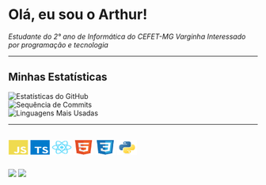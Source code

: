 # Olá, eu sou o Arthur! 

*Estudante do 2° ano de Informática do CEFET-MG Varginha*
*Interessado por programação e tecnologia*

---

## Minhas Estatísticas

<div>
   <img src="https://github-readme-stats.vercel.app/api?username=ArthurMachado1&show_icons=true&theme=radical" alt="Estatísticas do GitHub">
  <br>
  <img src="https://github-readme-streak-stats.herokuapp.com/?user=ArthurMachado1&theme=radical" alt="Sequência de Commits">
  <br>
  <img src="https://github-readme-stats.vercel.app/api/top-langs/?username=ArthurMachado1&layout=compact&theme=radical" alt="Linguagens Mais Usadas">

</div>

---

<div style="display: inline_block"><br>
  <img align="center" alt="Rafa-Js" height="30" width="40" src="https://raw.githubusercontent.com/devicons/devicon/master/icons/javascript/javascript-plain.svg">
  <img align="center" alt="Rafa-Ts" height="30" width="40" src="https://raw.githubusercontent.com/devicons/devicon/master/icons/typescript/typescript-plain.svg">
  <img align="center" alt="Rafa-React" height="30" width="40" src="https://raw.githubusercontent.com/devicons/devicon/master/icons/react/react-original.svg">
  <img align="center" alt="Rafa-HTML" height="30" width="40" src="https://raw.githubusercontent.com/devicons/devicon/master/icons/html5/html5-original.svg">
  <img align="center" alt="Rafa-CSS" height="30" width="40" src="https://raw.githubusercontent.com/devicons/devicon/master/icons/css3/css3-original.svg">
  <img align="center" alt="Rafa-Python" height="30" width="40" src="https://raw.githubusercontent.com/devicons/devicon/master/icons/python/python-original.svg">
</div>
  
  ##
 
<div> 
  <a href="https://instagram.com/arthur_machado._" target="_blank"><img src="https://img.shields.io/badge/-Instagram-%23E4405F?style=for-the-badge&logo=instagram&logoColor=white" target="_blank"></a>
  <a href = "mailto:arthurribeiromachado4@gmail.com"><img src="https://img.shields.io/badge/-Gmail-%23333?style=for-the-badge&logo=gmail&logoColor=white" target="_blank"></a>
</div>

